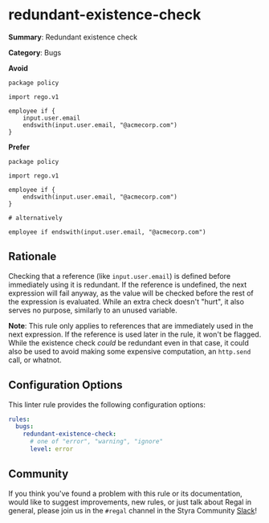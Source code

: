 # redundant-existence-check

**Summary**: Redundant existence check

**Category**: Bugs

**Avoid**
```rego
package policy

import rego.v1

employee if {
    input.user.email
    endswith(input.user.email, "@acmecorp.com")
}
```

**Prefer**
```rego
package policy

import rego.v1

employee if {
    endswith(input.user.email, "@acmecorp.com")
}

# alternatively

employee if endswith(input.user.email, "@acmecorp.com")
```

## Rationale

Checking that a reference (like `input.user.email`) is defined before immediately using it is redundant. If the
reference is undefined, the next expression will fail anyway, as the value will be checked before the rest of the
expression is evaluated. While an extra check doesn't "hurt", it also serves no purpose, similarly to an unused
variable.

**Note**: This rule only applies to references that are immediately used in the next expression. If the reference is
used later in the rule, it won't be flagged. While the existence check _could_ be redundant even in that case, it could
also be used to avoid making some expensive computation, an `http.send` call, or whatnot.

## Configuration Options

This linter rule provides the following configuration options:

```yaml
rules:
  bugs:
    redundant-existence-check:
      # one of "error", "warning", "ignore"
      level: error
```

## Community

If you think you've found a problem with this rule or its documentation, would like to suggest improvements, new rules,
or just talk about Regal in general, please join us in the `#regal` channel in the Styra Community
[Slack](https://communityinviter.com/apps/styracommunity/signup)!
